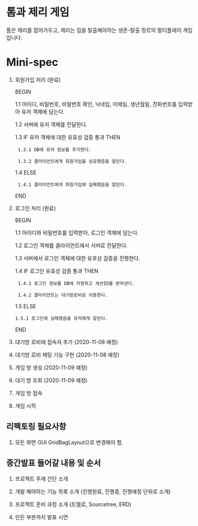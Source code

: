 # 톰과 제리 게임
톰은 제리를 잡아가두고, 제리는 집을 탈출해야하는 생존-탈출 장르의 멀티플레이 게임입니다.

# Mini-spec

1. 회원가입 처리 (완료)

   BEGIN
   	
	1.1 아이디, 비밀번호, 비밀번호 확인, 닉네임, 이메일, 생년월일, 전화번호를 입력받아 유저 객체에 담는다.
   	
	1.2 서버에 유저 객체를 전달한다.
   	
	1.3 IF 유저 객체에 대한 유효성 검증 통과 THEN
   	
        1.3.1 DB에 유저 정보를 추가한다.

        1.3.2 클라이언트에게 회원가입을 성공했음을 알린다.
    
    1.4 ELSE
        
        1.4.1 클라이언트에게 회원가입에 실패했음을 알린다.
    
	END



2. 로그인 처리 (완료)

    BEGIN
   
    1.1 아이디와 비밀번호를 입력받아, 로그인 객체에 담는다.
  
    1.2 로그인 객체를 클라이언트에서 서버로 전달한다.
 
    1.3 서버에서 로그인 객체에 대한 유호성 검증을 진행한다.

    1.4 IF 로그인 유효성 검증 통과 THEN
        
        1.4.1 로그인 정보를 DB에 저장하고 세션ID를 받아낸다.
        
        1.4.2 클라이언트는 대기방로비로 이동한다.
   
    1.5 ELSE
       
	   1.5.1 로그인에 실패했음을 유저에게 알린다.
	
	END


3. 대기방 로비에 접속자 추가 (2020-11-08 예정)

4. 대기방 로비 채팅 기능 구현 (2020-11-08 예정)

5. 게임 방 생성 (2020-11-09 예정)

6. 대기 방 조회 (2020-11-09 예정)

7. 게임 방 접속

8. 게임 시작

## 리팩토링 필요사항

1. 모든 화면 GUI GridBagLayout으로 변경해야 함.

## 중간발표 들어갈 내용 및 순서

1. 프로젝트 주제 간단 소개

2. 개발 해야하는 기능 목록 소개 (진행완료, 진행중, 진행예정 단위로 소개)

3. 프로젝트 준비 과정 소개 (트렐로, Sourcetree, ERD)

4. 만든 부분까지 발표 시연